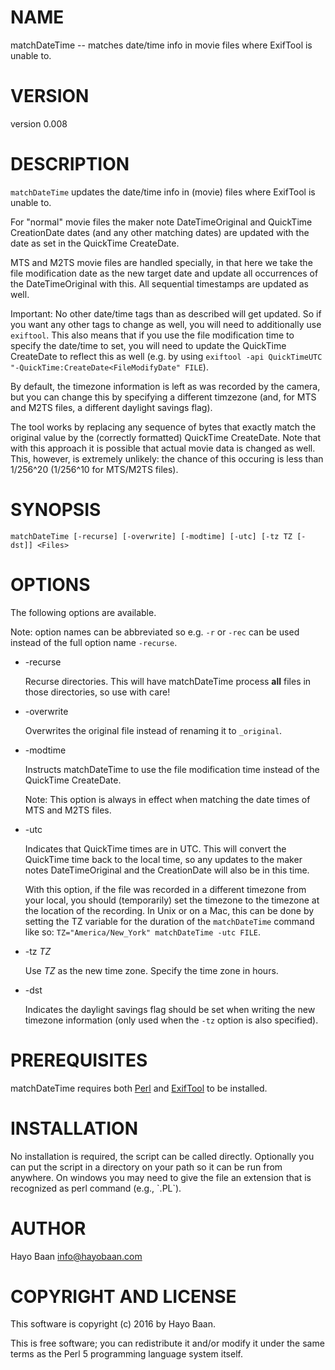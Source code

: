 # NAME

matchDateTime -- matches date/time info in movie files where ExifTool
is unable to.

# VERSION

version 0.008

# DESCRIPTION

`matchDateTime` updates the date/time info in (movie) files where
ExifTool is unable to.

For "normal" movie files the maker note DateTimeOriginal and QuickTime
CreationDate dates (and any other matching dates) are updated with the
date as set in the QuickTime CreateDate.

MTS and M2TS movie files are handled specially, in that here we take
the file modification date as the new target date and update all
occurrences of the DateTimeOriginal with this. All sequential
timestamps are updated as well.

Important: No other date/time tags than as described will get
updated. So if you want any other tags to change as well, you will
need to additionally use `exiftool`. This also means that if you use
the file modification time to specify the date/time to set, you will
need to update the QuickTime CreateDate to reflect this as well
(e.g. by using `exiftool -api QuickTimeUTC
"-QuickTime:CreateDate<FileModifyDate" FILE`).

By default, the timezone information is left as was recorded by the
camera, but you can change this by specifying a different timzezone
(and, for MTS and M2TS files, a different daylight savings flag).

The tool works by replacing any sequence of bytes that exactly match
the original value by the (correctly formatted) QuickTime
CreateDate. Note that with this approach it is possible that actual
movie data is changed as well. This, however, is extremely unlikely:
the chance of this occuring is less than 1/256^20 (1/256^10 for
MTS/M2TS files).

# SYNOPSIS

    matchDateTime [-recurse] [-overwrite] [-modtime] [-utc] [-tz TZ [-dst]] <Files>

# OPTIONS

The following options are available.

Note: option names can be abbreviated so e.g. `-r` or `-rec` can be
used instead of the full option name `-recurse`.

- -recurse

    Recurse directories. This will have matchDateTime process **all** files
    in those directories, so use with care!

- -overwrite

    Overwrites the original file instead of renaming it to `_original`.

- -modtime

    Instructs matchDateTime to use the file modification time instead of
    the QuickTime CreateDate.

    Note: This option is always in effect when matching the date times of
    MTS and M2TS files.

- -utc

    Indicates that QuickTime times are in UTC. This will convert the
    QuickTime time back to the local time, so any updates to the maker
    notes DateTimeOriginal and the CreationDate will also be in this time.

    With this option, if the file was recorded in a different timezone
    from your local, you should (temporarily) set the timezone to the
    timezone at the location of the recording. In Unix or on a Mac, this
    can be done by setting the TZ variable for the duration of the
    `matchDateTime` command like so: `TZ="America/New_York"
    matchDateTime -utc FILE`.

- -tz _TZ_

    Use _TZ_ as the new time zone. Specify the time zone in hours.

- -dst

    Indicates the daylight savings flag should be set when writing the new
    timezone information (only used when the `-tz` option is also
    specified).

# PREREQUISITES

matchDateTime requires both [Perl](https://www.perl.org/) and
[ExifTool](http://www.sno.phy.queensu.ca/~phil/exiftool/) to be
installed.

# INSTALLATION

No installation is required, the script can be called
directly. Optionally you can put the script in a directory on your
path so it can be run from anywhere. On windows you may need to give
the file an extension that is recognized as perl command (e.g.,
\`.PL\`).

# AUTHOR

Hayo Baan <info@hayobaan.com>

# COPYRIGHT AND LICENSE

This software is copyright (c) 2016 by Hayo Baan.

This is free software; you can redistribute it and/or modify it under
the same terms as the Perl 5 programming language system itself.
